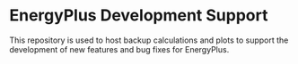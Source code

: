 # EnergyPlus Development Support
This repository is used to host backup calculations and plots to support the development of new features and bug fixes for EnergyPlus.
